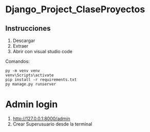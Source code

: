 # Django_Project_ClaseProyectos

## Instrucciones
1. Descargar
2. Extraer
3. Abrir con visual studio code

Comandos:

    py -m venv venv
    venv\Scripts\activate
    pip install -r requirements.txt
    py manage.py runserver

# Admin login
1. http://127.0.0.1:8000/admin
2. Crear Superusuario desde la terminal
